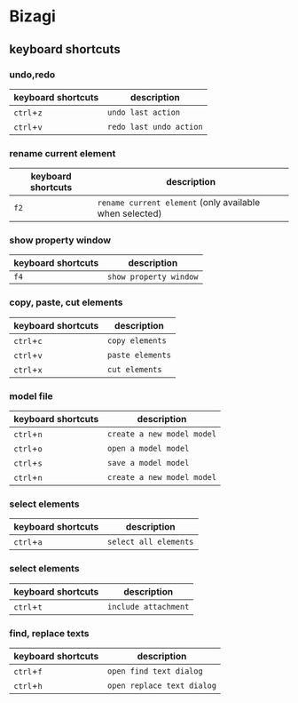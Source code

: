 # Bizagi
## keyboard shortcuts

### undo,redo
| keyboard shortcuts | description |
| --------------------- | ------------- |
| `ctrl`+`z` | `undo last action` | 
| `ctrl`+`v` | `redo last undo action` | 

### rename current element
| keyboard shortcuts | description |
| --------------------- | ------------- |
| `f2` | `rename current element` (only available when selected) | 

### show property window
| keyboard shortcuts | description |
| --------------------- | ------------- |
| `f4` | `show property window` | 


### copy, paste, cut elements
| keyboard shortcuts | description |
| --------------------- | ------------- |
| `ctrl`+`c` | `copy elements` | 
| `ctrl`+`v` | `paste elements` | 
| `ctrl`+`x` | `cut elements` | 

### model file
| keyboard shortcuts | description |
| --------------------- | ------------- |
| `ctrl`+`n` | `create a new model model` | 
| `ctrl`+`o` | `open a model model` | 
| `ctrl`+`s` | `save a model model` | 
| `ctrl`+`n` | `create a new model model` |

### select elements
| keyboard shortcuts | description |
| --------------------- | ------------- |
| `ctrl`+`a` | `select all elements` | 

### select elements
| keyboard shortcuts | description |
| --------------------- | ------------- |
| `ctrl`+`t` | `include attachment` | 

### find, replace texts
| keyboard shortcuts | description |
| --------------------- | ------------- |
| `ctrl`+`f` | `open find text dialog` | 
| `ctrl`+`h` | `open replace text dialog` | 
